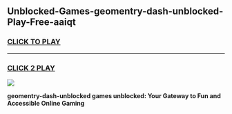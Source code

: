 
## Unblocked-Games-geomentry-dash-unblocked-Play-Free-aaiqt
<h3>
<a href="https://premium76.site?title=geomentry-dash-unblocked&ref=10A">CLICK TO PLAY</a></h3>
<hr>

<h3>
<a href="https://premium76.site?title=geomentry-dash-unblocked&ref=10A">CLICK 2 PLAY</a>
  
</h3>

<a href="https://premium76.site?title=geomentry-dash-unblocked&ref=10A"><img src="https://clearcache.store/games.png"></a>


**geomentry-dash-unblocked games unblocked: Your Gateway to Fun and Accessible Online Gaming**
